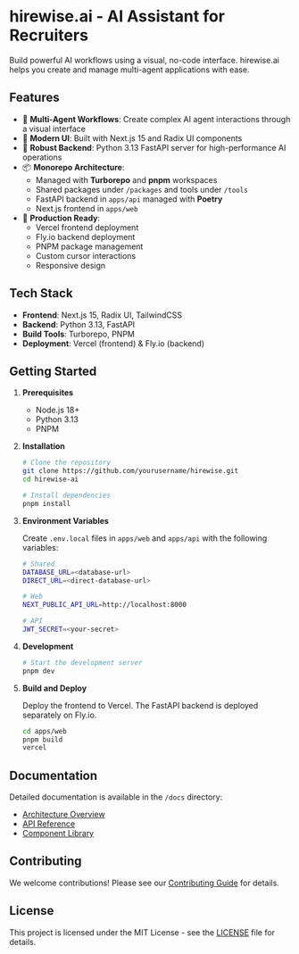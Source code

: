 # hirewise.ai - AI Assistant for Recruiters

Build powerful AI workflows using a visual, no-code interface. hirewise.ai helps you create and manage multi-agent applications with ease.

## Features

- 🤖 **Multi-Agent Workflows**: Create complex AI agent interactions through a visual interface
- 🎨 **Modern UI**: Built with Next.js 15 and Radix UI components
- 🔧 **Robust Backend**: Python 3.13 FastAPI server for high-performance AI operations
- 📦 **Monorepo Architecture**:
  - Managed with **Turborepo** and **pnpm** workspaces
  - Shared packages under `/packages` and tools under `/tools`
  - FastAPI backend in `apps/api` managed with **Poetry**
  - Next.js frontend in `apps/web`
- 🚀 **Production Ready**:
  - Vercel frontend deployment
  - Fly.io backend deployment
  - PNPM package management
  - Custom cursor interactions
  - Responsive design

## Tech Stack

- **Frontend**: Next.js 15, Radix UI, TailwindCSS
- **Backend**: Python 3.13, FastAPI
- **Build Tools**: Turborepo, PNPM
- **Deployment**: Vercel (frontend) & Fly.io (backend)

## Getting Started

1. **Prerequisites**
   - Node.js 18+
   - Python 3.13
   - PNPM

2. **Installation**

   ```bash
   # Clone the repository
   git clone https://github.com/yourusername/hirewise.git
   cd hirewise-ai

   # Install dependencies
   pnpm install
   ```

3. **Environment Variables**

   Create `.env.local` files in `apps/web` and `apps/api` with the following variables:

   ```bash
   # Shared
   DATABASE_URL=<database-url>
   DIRECT_URL=<direct-database-url>

   # Web
   NEXT_PUBLIC_API_URL=http://localhost:8000

   # API
   JWT_SECRET=<your-secret>
   ```

4. **Development**

   ```bash
   # Start the development server
   pnpm dev
   ```

5. **Build and Deploy**

    Deploy the frontend to Vercel. The FastAPI backend is deployed separately on Fly.io.

    ```bash
    cd apps/web
    pnpm build
    vercel
    ```

## Documentation

Detailed documentation is available in the `/docs` directory:

- [Architecture Overview](/docs/architecture.md)
- [API Reference](/docs/api.md)
- [Component Library](/docs/components.md)

## Contributing

We welcome contributions! Please see our [Contributing Guide](CONTRIBUTING.md) for details.

## License

This project is licensed under the MIT License - see the [LICENSE](LICENSE) file for details.
